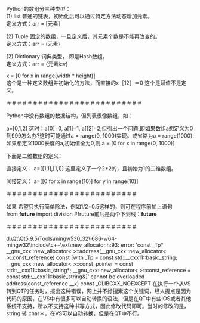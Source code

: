 Python的数组分三种类型：  
(1) list 普通的链表，初始化后可以通过特定方法动态增加元素。  
定义方式：arr = [元素]  
  
(2) Tuple 固定的数组，一旦定义后，其元素个数是不能再改变的。  
定义方式：arr = (元素)  
  
(2) Dictionary 词典类型， 即是Hash数组。  
定义方式：arr = {元素k:v}  
  
x = [0 for x in range(width * height)]  
这个是一种定义数组并初始化的方法，而直接的x［12］＝0 这个是赋值不是定义。   

＃＃＃＃＃＃＃＃＃＃＃＃＃＃＃＃＃＃＃＃＃＃＃＃＃＃


Python中没有数组的数据结构，但列表很像数组，如：

a=[0,1,2]
这时：a[0]=0, a[1]=1, a[[2]=2,但引出一个问题,即如果数组a想定义为0到999怎么办?这时可能通过a = range(0, 1000)实现。或省略为a = range(1000).如果想定义1000长度的a,初始值全为0,则 a = [0 for x in range(0, 1000)]

下面是二维数组的定义：

直接定义：
a=[[1,1],[1,1]]
这里定义了一个2*2的，且初始为1的二维数组。

间接定义：
a=[[0 for x in range(10)] for y in range(10)]  

＃＃＃＃＃＃＃＃＃＃＃＃＃＃＃＃＃＃＃＃＃＃＃＃＃

如果 希望只执行简单除法，例如1/2=0.5这样的，则可在程序前加上语句  
from __future__ import division #fruture前后是两个下划线：__future__  

＃＃＃＃＃＃＃＃＃＃＃＃＃＃＃＃＃＃＃＃＃＃＃＃＃

d:\Qt\Qt5.9.5\Tools\mingw530_32\i686-w64-mingw32\include\c++\ext\new_allocator.h:93: error: 'const _Tp* __gnu_cxx::new_allocator< <template-parameter-1-1> >::address(__gnu_cxx::new_allocator< <template-parameter-1-1> >::const_reference) const [with _Tp = const std::__cxx11::basic_string<char>; __gnu_cxx::new_allocator< <template-parameter-1-1> >::const_pointer = const std::__cxx11::basic_string<char>*; __gnu_cxx::new_allocator< <template-parameter-1-1> >::const_reference = const std::__cxx11::basic_string<char>&]' cannot be overloaded
       address(const_reference __x) const _GLIBCXX_NOEXCEPT
 在执行一个从VS转到QT的任务时，报出这种错误，网上并不好搜索这个关键词，经人提点是因为代码的原因，在VS中有很多可以自动转换的语法，但是在QT中有些IOS或者其他系统不支持，所以不支持这种书写方式，因此修改代码即可。当时的修改的是，string 转 char＊，在VS可以自动转换，但是在QT中不行。
